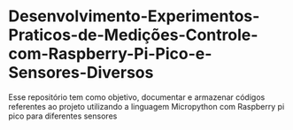 # Desenvolvimento-Experimentos-Praticos-de-Medições-Controle-com-Raspberry-Pi-Pico-e-Sensores-Diversos
Esse repositório tem como objetivo, documentar e armazenar códigos referentes ao projeto utilizando a linguagem Micropython com Raspberry pi pico para diferentes sensores

